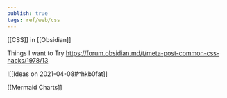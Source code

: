 ```yaml
---
publish: true
tags: ref/web/css
---
```

[[CSS]] in [[Obsidian]]

Things I want to Try
https://forum.obsidian.md/t/meta-post-common-css-hacks/1978/13

![[Ideas on 2021-04-08#^hkb0fat]]

[[Mermaid Charts]]




